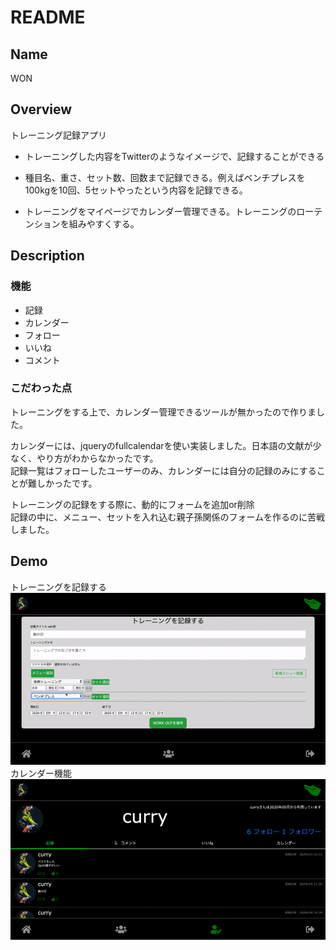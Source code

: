 # README
## Name
WON

## Overview
トレーニング記録アプリ
-  トレーニングした内容をTwitterのようなイメージで、記録することができる

-  種目名、重さ、セット数、回数まで記録できる。例えばベンチプレスを100kgを10回、5セットやったという内容を記録できる。

-  トレーニングをマイページでカレンダー管理できる。トレーニングのローテンションを組みやすくする。
## Description
### 機能
-  記録
- カレンダー
- フォロー
- いいね
- コメント

### こだわった点
トレーニングをする上で、カレンダー管理できるツールが無かったので作りました。  
  
カレンダーには、jqueryのfullcalendarを使い実装しました。日本語の文献が少なく、やり方がわからなかったです。  
記録一覧はフォローしたユーザーのみ、カレンダーには自分の記録のみにすることが難しかったです。  
  
トレーニングの記録をする際に、動的にフォームを追加or削除  
記録の中に、メニュー、セットを入れ込む親子孫関係のフォームを作るのに苦戦しました。


## Demo
トレーニングを記録する
<img src="app/assets/images/demo.gif">
カレンダー機能
<img src="app/assets/images/demo2.gif">

